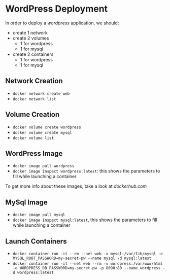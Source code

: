 # WordPress Deployment
In order to deploy a *wordpress* application, we should:
- create 1 network
- create 2 volumes
  - 1 for wordpress
  - 1 for mysql
- create 2 containers
  - 1 for wordpress
  - 1 for mysql

## Network Creation
- `docker network create web`
- `docker network list`

## Volume Creation
- `docker volume create wordpress`
- `docker volume create mysql`
- `docker volume list`

## WordPress Image
- `docker image pull wordpress`
- `docker image inspect wordpress:latest`: this shows the parameters to fill while launching a container

To get more info about these images, take a look at *dockerhub.com*

## MySql Image
- `docker image pull mysql`
- `docker image inspect mysql:latest`, this shows the parameters to fill while launching a container

## Launch Containers
- `docker container run -it --rm --net web -v mysql:/var/lib/mysql -e MYSQL_ROOT_PASSWORD=my-secret-pw --name mysql -d mysql:latest`
- `docker container run -it --net web --rm -v wordpress:/var/www/html -e WORDPRESS_DB_PASSWORD=my-secret-pw -p 8090:80 --name wordpress -d wordpress:latest`